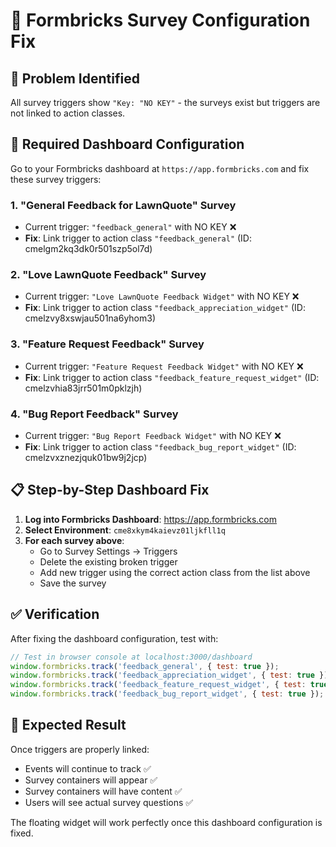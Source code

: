 # 🔧 Formbricks Survey Configuration Fix

## 🎯 Problem Identified

All survey triggers show `"Key: "NO KEY"` - the surveys exist but triggers are not linked to action classes.

## 🔧 Required Dashboard Configuration

Go to your Formbricks dashboard at `https://app.formbricks.com` and fix these survey triggers:

### 1. "General Feedback for LawnQuote" Survey
- Current trigger: `"feedback_general"` with NO KEY ❌
- **Fix**: Link trigger to action class `"feedback_general"` (ID: cmelgm2kq3dk0r501szp5ol7d)

### 2. "Love LawnQuote Feedback" Survey  
- Current trigger: `"Love LawnQuote Feedback Widget"` with NO KEY ❌
- **Fix**: Link trigger to action class `"feedback_appreciation_widget"` (ID: cmelzvy8xswjau501na6yhom3)

### 3. "Feature Request Feedback" Survey
- Current trigger: `"Feature Request Feedback Widget"` with NO KEY ❌  
- **Fix**: Link trigger to action class `"feedback_feature_request_widget"` (ID: cmelzvhia83jrr501m0pklzjh)

### 4. "Bug Report Feedback" Survey
- Current trigger: `"Bug Report Feedback Widget"` with NO KEY ❌
- **Fix**: Link trigger to action class `"feedback_bug_report_widget"` (ID: cmelzvxznezjquk01bw9j2jcp)

## 📋 Step-by-Step Dashboard Fix

1. **Log into Formbricks Dashboard**: https://app.formbricks.com
2. **Select Environment**: `cme8xkym4kaievz01ljkfll1q`
3. **For each survey above**:
   - Go to Survey Settings → Triggers
   - Delete the existing broken trigger
   - Add new trigger using the correct action class from the list above
   - Save the survey

## ✅ Verification

After fixing the dashboard configuration, test with:

```javascript
// Test in browser console at localhost:3000/dashboard
window.formbricks.track('feedback_general', { test: true });
window.formbricks.track('feedback_appreciation_widget', { test: true });
window.formbricks.track('feedback_feature_request_widget', { test: true });
window.formbricks.track('feedback_bug_report_widget', { test: true });
```

## 🎯 Expected Result

Once triggers are properly linked:
- Events will continue to track ✅
- Survey containers will appear ✅  
- Survey containers will have content ✅
- Users will see actual survey questions ✅

The floating widget will work perfectly once this dashboard configuration is fixed.
